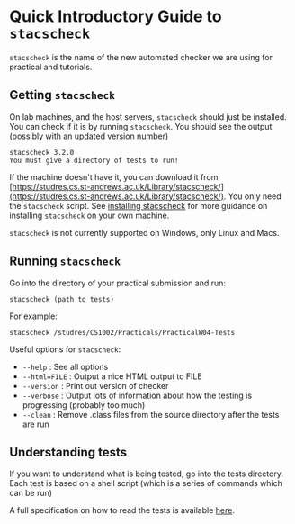 Quick Introductory Guide to `stacscheck`
========================================

`stacscheck` is the name of the new automated checker we are using for practical and tutorials.

Getting `stacscheck`
--------------------

On lab machines, and the host servers, `stacscheck` should just be installed. You can check if it is by running
`stacscheck`. You should see the output (possibly with an updated version number)

```
stacscheck 3.2.0
You must give a directory of tests to run!
```

If the machine doesn't have it, you can download it from
[https://studres.cs.st-andrews.ac.uk/Library/stacscheck/](https://studres.cs.st-andrews.ac.uk/Library/stacscheck/).
You only need the `stacscheck` script. See [installing stacscheck](installing-stacscheck.md) for more guidance
on installing `stacscheck` on your own machine.

`stacscheck` is not currently supported on Windows, only Linux and Macs.


Running `stacscheck`
--------------------

Go into the directory of your practical submission and run:

`stacscheck (path to tests)`

For example:

`stacscheck /studres/CS1002/Practicals/PracticalW04-Tests`

Useful options for `stacscheck`:

*  `--help`      : See all options
*  `--html=FILE` : Output a nice HTML output to FILE
*  `--version`   : Print out version of checker
*  `--verbose`   : Output lots of information about how the testing is progressing (probably too much)
*  `--clean`     : Remove .class files from the source directory after the tests are run

Understanding tests
-------------------

If you want to understand what is being tested, go into the tests directory. Each test is based
on a shell script (which is a series of commands which can be run)

A full specification on how to read the tests is available [here](specification.html).
